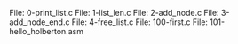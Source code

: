 File: 0-print_list.c
File: 1-list_len.c
File: 2-add_node.c
File: 3-add_node_end.c
File: 4-free_list.c
File: 100-first.c
File: 101-hello_holberton.asm
